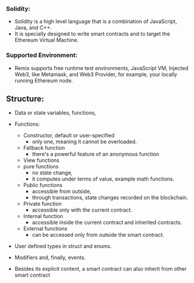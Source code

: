 ### Solidity:
- Solidity is a high level language that is a combination of JavaScript,  Java, and C++. 
- It is specially designed to write smart contracts and to target the Ethereum Virtual Machine.

### Supported Environment:
- Remix supports free runtime test environments, JavaScript VM, Injected Web3, like Metamask, and Web3 Provider, for example, your locally running Ethereum node.


## Structure:
- Data or state variables, functions, 
- Functions:
	- Constructor, default or user-specified
		- only one, meaning it cannot be overloaded. 
	- Fallback function
		- there's a powerful feature of an anonymous function
	- View functions
	- pure functions
		- no state change, 
		- it computes under terms of value, example math functions. 
	- Public functions
		-  accessible from outside, 
		- through transactions, state changes recorded on the blockchain. 
	- Private function
		- accessible only with the current contract.
	- Internal function
		- accessible inside the current contract and inherited contracts. 
	- External functions
		- can be accessed only from outside the smart contract. 
- User defined types in struct and enums. 
- Modifiers and, finally, events.

- Besides its explicit content, a smart contract can also inherit from other smart contract
